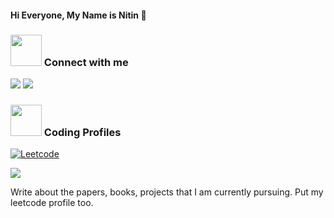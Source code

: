 #### Hi Everyone, My Name is Nitin :wave:

<h3 align="left"><img src="https://media.giphy.com/media/MIGbtLZoVjbl0bYbAd/giphy.gif" width="50px"> Connect with me </h3> 
<a href="https://www.linkedin.com/in/nitindatta8/"> <img src="https://img.shields.io/badge/linkedin-%230077B5.svg?&style=for-the-badge&logo=linkedin&logoColor=white" target="_blank"/></a>
<a href="https://www.kaggle.com/nitindatta"><img src="https://img.shields.io/badge/Kaggle-%2320BEFF.svg?&style=for-the-badge&logo=Kaggle&logoColor=white" target="_blank"/></a>

<h3 align="left"><img src="https://media.giphy.com/media/MIGbtLZoVjbl0bYbAd/giphy.gif" width="50px"> Coding Profiles </h3> 
<a href="https://leetcode.com/ND878/"><img alt="Leetcode" src="https://img.shields.io/badge/LeetCode-000000?style=for-the-badge&logo=LeetCode&logoColor=#d16c06"/></a>


![](https://komarev.com/ghpvc/?username=NitinDatta8)


Write about the papers, books, projects that I am currently pursuing. Put my leetcode profile too.
